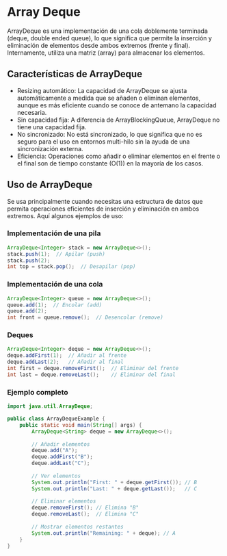  # Array Deque
 ArrayDeque es una implementación de una cola doblemente terminada (deque, double ended queue), lo que significa que permite la inserción y eliminación de elementos desde ambos extremos (frente y final). Internamente, utiliza una matriz (array) para almacenar los elementos.

## Características de ArrayDeque
- Resizing automático: La capacidad de ArrayDeque se ajusta automáticamente a medida que se añaden o eliminan elementos, aunque es más eficiente cuando se conoce de antemano la capacidad necesaria.
- Sin capacidad fija: A diferencia de ArrayBlockingQueue, ArrayDeque no tiene una capacidad fija.
- No sincronizado: No está sincronizado, lo que significa que no es seguro para el uso en entornos multi-hilo sin la ayuda de una sincronización externa.
- Eficiencia: Operaciones como añadir o eliminar elementos en el frente o el final son de tiempo constante (O(1)) en la mayoría de los casos.

## Uso de ArrayDeque
Se usa principalmente cuando necesitas una estructura de datos que permita operaciones eficientes de inserción y eliminación en ambos extremos. Aquí algunos ejemplos de uso:

### Implementación de una pila
```java
ArrayDeque<Integer> stack = new ArrayDeque<>();
stack.push(1);  // Apilar (push)
stack.push(2);
int top = stack.pop();  // Desapilar (pop)
```

### Implementación de una cola
```java
ArrayDeque<Integer> queue = new ArrayDeque<>();
queue.add(1);  // Encolar (add)
queue.add(2);
int front = queue.remove();  // Desencolar (remove)
```

### Deques
```java
ArrayDeque<Integer> deque = new ArrayDeque<>();
deque.addFirst(1);  // Añadir al frente
deque.addLast(2);   // Añadir al final
int first = deque.removeFirst();  // Eliminar del frente
int last = deque.removeLast();    // Eliminar del final
```

### Ejemplo completo
```java
import java.util.ArrayDeque;

public class ArrayDequeExample {
    public static void main(String[] args) {
        ArrayDeque<String> deque = new ArrayDeque<>();
        
        // Añadir elementos
        deque.add("A");
        deque.addFirst("B");
        deque.addLast("C");
        
        // Ver elementos
        System.out.println("First: " + deque.getFirst()); // B
        System.out.println("Last: " + deque.getLast());   // C
        
        // Eliminar elementos
        deque.removeFirst(); // Elimina "B"
        deque.removeLast();  // Elimina "C"
        
        // Mostrar elementos restantes
        System.out.println("Remaining: " + deque); // A
    }
}
```